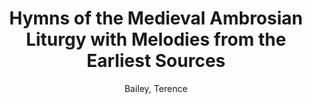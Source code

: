 ---
title: Hymns of the Medieval Ambrosian Liturgy with Melodies from the Earliest Sources
author: Bailey, Terence
volume: CXIV
price: 104
isbn13: 978-1-926664-62-0
publisher: IMM
place: Kitchener, ON
year: 2020
pages: iv + 176
---